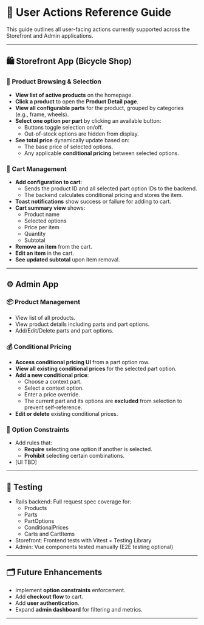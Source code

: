 # 🧭 User Actions Reference Guide

This guide outlines all user-facing actions currently supported across the Storefront and Admin applications.

---

## 🛍 Storefront App (Bicycle Shop)

### 🧾 Product Browsing & Selection

- **View list of active products** on the homepage.
- **Click a product** to open the **Product Detail page**.
- **View all configurable parts** for the product, grouped by categories (e.g., frame, wheels).
- **Select one option per part** by clicking an available button:
  - Buttons toggle selection on/off.
  - Out-of-stock options are hidden from display.
- **See total price** dynamically update based on:
  - The base price of selected options.
  - Any applicable **conditional pricing** between selected options.

### 🛒 Cart Management

- **Add configuration to cart**:
  - Sends the product ID and all selected part option IDs to the backend.
  - The backend calculates conditional pricing and stores the item.
- **Toast notifications** show success or failure for adding to cart.
- **Cart summary view** shows:
  - Product name
  - Selected options
  - Price per item
  - Quantity
  - Subtotal
- **Remove an item** from the cart.
- **Edit an item** in the cart.
- **See updated subtotal** upon item removal.

---

## ⚙️ Admin App

### 📦 Product Management

- View list of all products.
- View product details including parts and part options.
- Add/Edit/Delete parts and part options.

### 💰 Conditional Pricing

- **Access conditional pricing UI** from a part option row.
- **View all existing conditional prices** for the selected part option.
- **Add a new conditional price**:
  - Choose a context part.
  - Select a context option.
  - Enter a price override.
  - The current part and its options are **excluded** from selection to prevent self-reference.
- **Edit or delete** existing conditional prices.

### 🎉 Option Constraints

- Add rules that:
  - **Require** selecting one option if another is selected.
  - **Prohibit** selecting certain combinations.
- [UI TBD]

---

## 🧪 Testing

- Rails backend: Full request spec coverage for:
  - Products
  - Parts
  - PartOptions
  - ConditionalPrices
  - Carts and CartItems
- Storefront: Frontend tests with Vitest + Testing Library
- Admin: Vue components tested manually (E2E testing optional)

---

## 🗂️ Future Enhancements

- Implement **option constraints** enforcement.
- Add **checkout flow** to cart.
- Add **user authentication**.
- Expand **admin dashboard** for filtering and metrics.

---
